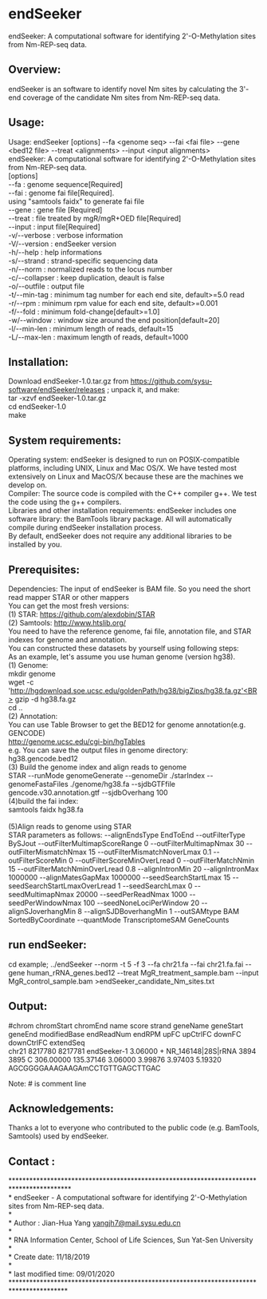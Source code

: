 # endSeeker
endSeeker: A computational software for identifying 2'-O-Methylation sites from Nm-REP-seq data.

Overview:
---------
endSeeker is an software to identify novel Nm sites by calculating the 3'-end coverage of the candidate Nm sites from Nm-REP-seq data. 

Usage:
---------
Usage:  endSeeker [options] --fa \<genome seq\> --fai \<fai file\> --gene \<bed12 file\> --treat \<alignments\> --input \<input alignments\><BR>
endSeeker: A computational software for identifying 2'-O-Methylation sites from Nm-REP-seq data.<BR>
[options]<BR>
--fa <string>          : genome sequence<fasta format>[Required]<BR>
--fai <string>         : genome fai file<fai format>[Required].<BR>
                         using "samtools faidx" to generate fai file<BR>
--gene <string>        : gene file <BED12 format>[Required]<BR>
--treat <string>       : file treated by mgR/mgR+OED file<BAM format>[Required]<BR>
--input <string>       : input file<BAM format>[Required]<BR>
-v/--verbose           : verbose information<BR>
-V/--version           : endSeeker version<BR>
-h/--help              : help informations<BR>
-s/--strand            : strand-specific sequencing data<BR>
-n/--norm              : normalized reads to the locus number<BR>
-c/--collapser         : keep duplication, deault is false<BR>
-o/--outfile <string>  : output file<BR>
-t/--min-tag <double>  : minimum tag number for each end site, default>=5.0 read<BR>
-r/--rpm <double>      : minimum rpm value for each end site, default>=0.001<BR>
-f/--fold <int>        : minimum fold-change[default>=1.0]<BR>
-w/--window <int>      : window size around the end position[default=20]<BR>
-l/--min-len <int>     : minimum length of reads, default=15<BR>
-L/--max-len <int>     : maximum length of reads, default=1000<BR>


Installation:<BR>
---------
Download endSeeker-1.0.tar.gz from https://github.com/sysu-software/endSeeker/releases ; unpack it, and make:<BR>
tar -xzvf endSeeker-1.0.tar.gz<BR>
cd endSeeker-1.0<BR>
make<BR>

System requirements:
---------
Operating system: endSeeker is designed to run on POSIX-compatible platforms, including UNIX, Linux and Mac OS/X. We have tested  most extensively on Linux and MacOS/X because these are the machines we develop on.<BR>
Compiler: The source code is compiled with  the C++ compiler g++. We test the code using the g++ compilers.<BR>
Libraries and other installation requirements: endSeeker includes one software library: the BamTools library package. All will automatically compile during endSeeker installation process.<BR>
By default, endSeeker does not require any additional libraries to be installed by you.<BR>

Prerequisites:<BR>
---------
Dependencies: The input of endSeeker is BAM file. So you need the short read mapper STAR or other mappers<BR>
You can get the most fresh versions:<BR>
(1)	STAR: https://github.com/alexdobin/STAR<BR>
(2)	Samtools: http://www.htslib.org/<BR>
You need to have the reference genome, fai file, annotation file, and  STAR indexes for genome and annotation.<BR>
You can constructed these datasets by yourself using following steps:<BR>
As an example, let's assume you use human genome (version hg38).<BR>
(1)	Genome:<BR>
mkdir genome<BR>
wget -c 'http://hgdownload.soe.ucsc.edu/goldenPath/hg38/bigZips/hg38.fa.gz'<BR>
gzip -d hg38.fa.gz<BR>
cd ..<BR>
(2)	Annotation:<BR>
You can use Table Browser to get the BED12 for genome annotation(e.g. GENCODE)<BR>
http://genome.ucsc.edu/cgi-bin/hgTables<BR>
e.g. You can save the output files in genome directory: hg38.gencode.bed12<BR>
(3) Build the genome index and align reads to genome<BR>
STAR --runMode genomeGenerate --genomeDir ./starIndex --genomeFastaFiles ./genome/hg38.fa --sjdbGTFfile gencode.v30.annotation.gtf --sjdbOverhang 100<BR>
(4)build the fai index:<BR>
samtools faidx hg38.fa<BR><BR>
(5)Align reads to genome using STAR<BR>
STAR parameters as follows: --alignEndsType EndToEnd --outFilterType BySJout --outFilterMultimapScoreRange 0 --outFilterMultimapNmax 30 --outFilterMismatchNmax 15 --outFilterMismatchNoverLmax 0.1 --outFilterScoreMin 0 --outFilterScoreMinOverLread 0 --outFilterMatchNmin 15 --outFilterMatchNminOverLread 0.8 --alignIntronMin 20 --alignIntronMax 1000000 --alignMatesGapMax 1000000 --seedSearchStartLmax 15 --seedSearchStartLmaxOverLread 1 --seedSearchLmax 0 --seedMultimapNmax 20000 --seedPerReadNmax 1000 --seedPerWindowNmax 100 --seedNoneLociPerWindow 20 --alignSJoverhangMin 8 --alignSJDBoverhangMin 1 --outSAMtype BAM SortedByCoordinate --quantMode TranscriptomeSAM GeneCounts<BR>

run endSeeker:
---------
cd example;
../endSeeker --norm -t 5 -f 3 --fa chr21.fa --fai chr21.fa.fai --gene human_rRNA_genes.bed12 --treat MgR_treatment_sample.bam --input MgR_control_sample.bam \>endSeeker_candidate_Nm_sites.txt<BR>

Output:
---------
#chrom	chromStart	chromEnd	name	score	strand	geneName	geneStart	geneEnd	modifiedBase	endReadNum	endRPM	upFC	upCtrlFC	downFC	downCtrlFC	extendSeq<BR>
chr21	8217780	8217781	endSeeker-1	3.06000	+	NR_146148|28S|rRNA	3894	3895	C	306.00000	135.37146	3.06000	3.99876	3.97403	5.19320	AGCGGGGAAAGAAGAmCCTGTTGAGCTTGAC<BR>

Note: # is comment line<BR>

Acknowledgements:
---------
Thanks a lot to everyone who contributed to the public code (e.g. BamTools, Samtools) used by endSeeker.<BR>

Contact :
---------
*****************************************************************************************<BR>
 \*	endSeeker - A computational software for identifying 2'-O-Methylation sites from Nm-REP-seq data.<BR>
 \*<BR>
 \*	Author : Jian-Hua Yang <yangjh7@mail.sysu.edu.cn><BR>
 \* <BR>
 \*	RNA Information Center, School of Life Sciences, Sun Yat-Sen University<BR>
 \*	<BR>
 \*  Create date: 11/18/2019<BR>
 \*  <BR>
 \*  last modified time: 09/01/2020<BR>
 ****************************************************************************************<BR>
